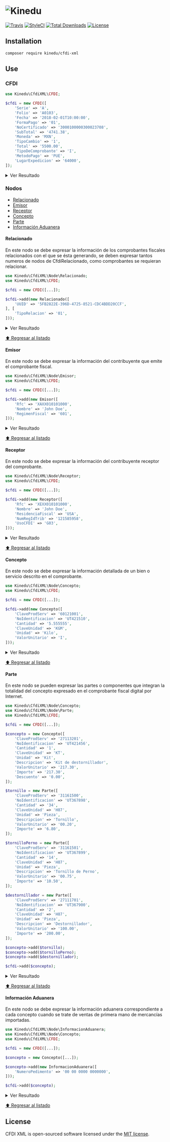 # ![Kinedu](https://raw.githubusercontent.com/Kinedu/cfdi-xml/gh-pages/assets/img/logo.png)

[![Travis](https://img.shields.io/travis/Kinedu/cfdi-xml.svg?style=flat-square)](https://travis-ci.org/Kinedu/cfdi-xml)
[![StyleCI](https://styleci.io/repos/118186981/shield?branch=master)](https://styleci.io/repos/118186981)
[![Total Downloads](https://poser.pugx.org/kinedu/cfdi-xml/downloads?format=flat-square)](https://packagist.org/packages/kinedu/cfdi-xml)
[![License](https://img.shields.io/github/license/kinedu/cfdi-xml.svg?style=flat-square)](https://packagist.org/packages/kinedu/cfdi-xml)

## Installation

```shell
composer require kinedu/cfdi-xml
```

## Use

### CFDI

```php
use Kinedu\CfdiXML\CFDI;

$cfdi = new CFDI([
    'Serie' => 'A',
    'Folio' => 'A0103',
    'Fecha' => '2018-02-01T10:00:00',
    'FormaPago' => '01',
    'NoCertificado' => '3000100000300023708',
    'SubTotal' => '4741.38',
    'Moneda' => 'MXN',
    'TipoCambio' => '1',
    'Total' => '5500.00',
    'TipoDeComprobante' => 'I',
    'MetodoPago' => 'PUE',
    'LugarExpedicion' => '64000',
]);
```

<details>
<summary>Ver Resultado</summary>

```xml
<cfdi:Comprobante xmlns:cfdi="http://www.sat.gob.mx/cfd/3" xmlns:xsi="http://www.w3.org/2001/XMLSchema-instance" xsi:schemaLocation="http://www.sat.gob.mx/cfd/3 http://www.sat.gob.mx/sitio_internet/cfd/3/cfdv33.xsd" Version="3.3" Serie="A" Folio="A0103" Fecha="2018-02-01T10:00:00" FormaPago="01" NoCertificado="3000100000300023708" SubTotal="4741.38" Moneda="MXN" TipoCambio="1" Total="5500.00" TipoDeComprobante="I" MetodoPago="PUE" LugarExpedicion="64000"/>
```

</details>

### Nodos

- [Relacionado](#relacionado)
- [Emisor](#emisor)
- [Receptor](#receptor)
- [Concepto](#concepto)
- [Parte](#parte)
- [Información Aduanera](#información-aduanera)

#### Relacionado

En este nodo se debe expresar la información de los comprobantes fiscales relacionados con el que se ésta generando, se deben expresar tantos numeros de nodos de CfdiRelacionado, como comprobantes se requieran relacionar.

```php
use Kinedu\CfdiXML\Node\Relacionado;
use Kinedu\CfdiXML\CFDI;

$cfdi = new CFDI([...]);

$cfdi->add(new Relacionado([
    'UUID' => '5FB2822E-396D-4725-8521-CDC4BDD20CCF',
], [
    'TipoRelacion' => '01',
]));
```

<details>
<summary>Ver Resultado</summary>

```xml
<cfdi:CfdiRelacionados TipoRelacion="01">
    <cfdi:CfdiRelacionado UUID="5FB2822E-396D-4725-8521-CDC4BDD20CCF"/>
</cfdi:CfdiRelacionados>
```

</details>

[⬆️ Regresar al listado](#nodos)

#### Emisor

En este nodo se debe expresar la información del contribuyente que emite el comprobante fiscal.

```php
use Kinedu\CfdiXML\Node\Emisor;
use Kinedu\CfdiXML\CFDI;

$cfdi = new CFDI([...]);

$cfdi->add(new Emisor([
    'Rfc' => 'XAXX010101000',
    'Nombre' => 'John Doe',
    'RegimenFiscal' => '601',
]));
```

<details>
<summary>Ver Resultado</summary>

```xml
<cfdi:Emisor Rfc="XAXX010101000" Nombre="John Doe" RegimenFiscal="601"/>
```

</details>

[⬆️ Regresar al listado](#nodos)

#### Receptor

En este nodo se debe expresar la información del contribuyente receptor del comprobante.

```php
use Kinedu\CfdiXML\Node\Receptor;
use Kinedu\CfdiXML\CFDI;

$cfdi = new CFDI([...]);

$cfdi->add(new Receptor([
    'Rfc' => 'XEXX010101000',
    'Nombre' => 'John Doe',
    'ResidenciaFiscal' => 'USA',
    'NumRegIdTrib' => '121585958',
    'UsoCFDI' => 'G03',
]));
```

<details>
<summary>Ver Resultado</summary>

```xml
<cfdi:Receptor Rfc="XEXX010101000" Nombre="John Doe" ResidenciaFiscal="USA" NumRegIdTrib="121585958" UsoCFDI="G03"/>
```

</details>

[⬆️ Regresar al listado](#nodos)

#### Concepto

En este nodo se debe expresar la información detallada de un bien o servicio descrito en el comprobante.

```php
use Kinedu\CfdiXML\Node\Concepto;
use Kinedu\CfdiXML\CFDI;

$cfdi = new CFDI([...]);

$cfdi->add(new Concepto([
    'ClaveProdServ' => '60121001',
    'NoIdentificacion' => 'UT421510',
    'Cantidad' => '5.555555',
    'ClaveUnidad' => 'KGM',
    'Unidad' => 'Kilo',
    'ValorUnitario' => 'I',
]));
```

<details>
<summary>Ver Resultado</summary>

```xml
<cfdi:Conceptos>
    <cfdi:Concepto ClaveProdServ="60121001" NoIdentificacion="UT421510" Cantidad="5.555555" ClaveUnidad="KGM" Unidad="Kilo" ValorUnitario="I"/>
</cfdi:Conceptos>
```

</details>

[⬆️ Regresar al listado](#nodos)

#### Parte
En este nodo se pueden expresar las partes o componentes que integran la totalidad del concepto expresado en el comprobante fiscal digital por Internet.

```php
use Kinedu\CfdiXML\Node\Concepto;
use Kinedu\CfdiXML\Node\Parte;
use Kinedu\CfdiXML\CFDI;

$cfdi = new CFDI([...]);

$concepto = new Concepto([
    'ClaveProdServ' => '27113201',
    'NoIdentificacion' => 'UT421456',
    'Cantidad' => '1',
    'ClaveUnidad' => 'KT',
    'Unidad' => 'Kit',
    'Descripcion' => 'Kit de destornillador',
    'ValorUnitario' => '217.30',
    'Importe' => '217.30',
    'Descuento' => '0.00',
]);

$tornillo = new Parte([
    'ClaveProdServ' => '31161500',
    'NoIdentificacion' => 'UT367898',
    'Cantidad' => '34',
    'ClaveUnidad' => 'H87',
    'Unidad' => 'Pieza',
    'Descripcion' => 'Tornillo',
    'ValorUnitario' => '00.20',
    'Importe' => '6.80',
]);

$tornilloPerno = new Parte([
    'ClaveProdServ' => '31161501',
    'NoIdentificacion' => 'UT367899',
    'Cantidad' => '14',
    'ClaveUnidad' => 'H87',
    'Unidad' => 'Pieza',
    'Descripcion' => 'Tornillo de Perno',
    'ValorUnitario' => '00.75',
    'Importe' => '10.50',
]);

$destornillador = new Parte([
    'ClaveProdServ' => '27111701',
    'NoIdentificacion' => 'UT367900',
    'Cantidad' => '2',
    'ClaveUnidad' => 'H87',
    'Unidad' => 'Pieza',
    'Descripcion' => 'Destornillador',
    'ValorUnitario' => '100.00',
    'Importe' => '200.00',
]);

$concepto->add($tornillo);
$concepto->add($tornilloPerno);
$concepto->add($destornillador);

$cfdi->add($concepto);
```

<details>
<summary>Ver Resultado</summary>

```xml
<cfdi:Conceptos>
    <cfdi:Concepto ClaveProdServ="27113201" NoIdentificacion="UT421456" Cantidad="1" ClaveUnidad="KT" Unidad="Kit" Descripcion="Kit de destornillador" ValorUnitario="217.30" Importe="217.30" Descuento="0.00">
        <cfdi:Parte ClaveProdServ="31161500" NoIdentificacion="UT367898" Cantidad="34" ClaveUnidad="H87" Unidad="Pieza" Descripcion="Tornillo" ValorUnitario="00.20" Importe="6.80"/>
        <cfdi:Parte ClaveProdServ="31161501" NoIdentificacion="UT367899" Cantidad="14" ClaveUnidad="H87" Unidad="Pieza" Descripcion="Tornillo de Perno" ValorUnitario="00.75" Importe="10.50"/>
        <cfdi:Parte ClaveProdServ="27111701" NoIdentificacion="UT367900" Cantidad="2" ClaveUnidad="H87" Unidad="Pieza" Descripcion="Destornillador" ValorUnitario="100.00" Importe="200.00"/>
    </cfdi:Concepto>
</cfdi:Conceptos>
```

</details>

[⬆️ Regresar al listado](#nodos)

#### Información Aduanera

En este nodo se debe expresar la información aduanera correspondiente a cada concepto cuando se trate de ventas de primera mano de mercancías importadas.

```php
use Kinedu\CfdiXML\Node\InformacionAduanera;
use Kinedu\CfdiXML\Node\Concepto;
use Kinedu\CfdiXML\CFDI;

$cfdi = new CFDI([...]);

$concepto = new Concepto([...]);

$concepto->add(new InformacionAduanera([
    'NumeroPedimento' => '00 00 0000 0000000',
]));

$cfdi->add($concepto);
```

<details>
<summary>Ver Resultado</summary>

```xml
<cfdi:Conceptos>
    <cfdi:Concepto ClaveProdServ="60121001" NoIdentificacion="UT421510" Cantidad="5.555555" ClaveUnidad="KGM" Unidad="Kilo" ValorUnitario="I">
        <cfdi:InformacionAduanera NumeroPedimento="00 00 0000 0000000"/>
    </cfdi:Concepto>
</cfdi:Conceptos>
```

</details>

[⬆️ Regresar al listado](#nodos)

## License

CFDI XML is open-sourced software licensed under the [MIT license](https://opensource.org/licenses/MIT).
